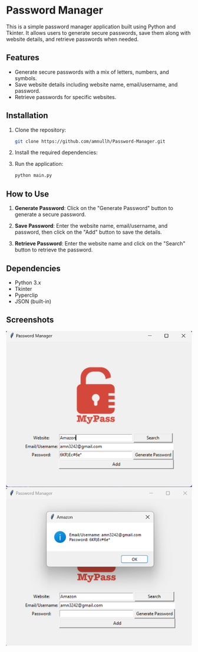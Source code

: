 # Password Manager

This is a simple password manager application built using Python and Tkinter. It allows users to generate secure passwords, save them along with website details, and retrieve passwords when needed.

## Features

- Generate secure passwords with a mix of letters, numbers, and symbols.
- Save website details including website name, email/username, and password.
- Retrieve passwords for specific websites.

## Installation

1. Clone the repository:

   ```bash
   git clone https://github.com/amnullh/Password-Manager.git
   ```

2. Install the required dependencies:

3. Run the application:

   ```bash
   python main.py
   ```

## How to Use

1. **Generate Password**: Click on the "Generate Password" button to generate a secure password.

2. **Save Password**: Enter the website name, email/username, and password, then click on the "Add" button to save the details.

3. **Retrieve Password**: Enter the website name and click on the "Search" button to retrieve the password.

## Dependencies

- Python 3.x
- Tkinter
- Pyperclip
- JSON (built-in)

## Screenshots
![Image_1](images/pass_mang_1.png)
![Image_2](images/pass_mang_2.png)
